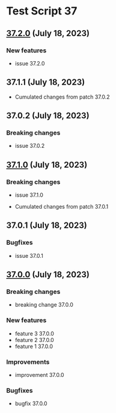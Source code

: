 # Test Script 37
## [37.2.0](37.2.0.md) (July 18, 2023)
### New features

* issue 37.2.0

##  37.1.1 (July 18, 2023)

* Cumulated changes from patch 37.0.2
##  37.0.2 (July 18, 2023)
### Breaking changes

* issue 37.0.2


##  [37.1.0](37.1.0.md) (July 18, 2023)
### Breaking changes

* issue 37.1.0


* Cumulated changes from patch 37.0.1
##  37.0.1 (July 18, 2023)
### Bugfixes

* issue 37.0.1


##  [37.0.0](37.0.0.md) (July 18, 2023)
### Breaking changes

* breaking change 37.0.0

### New features

* feature 3 37.0.0
* feature 2 37.0.0
* feature 1 37.0.0

### Improvements

* improvement 37.0.0

### Bugfixes

* bugfix 37.0.0

